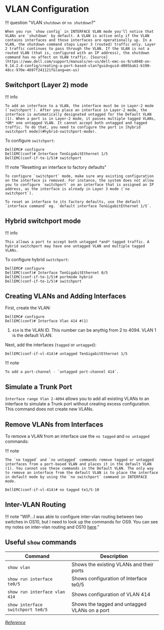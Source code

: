 # VLAN Configuration

!!! question "VLAN `shutdown` or `no shutdown`?"

    When you run `show config` in INTERFACE VLAN mode you'll notice that VLANs are `shutdown` by default. A VLAN is active only if the VLAN contains interfaces and those interfaces are operationally up. In a VLAN, the shutdown command stops Layer 3 (routed) traffic only. Layer 2 traffic continues to pass through the VLAN. If the VLAN is not a routed VLAN (that is, configured with an IP address), the shutdown command has no affect on VLAN traffic. [Source](https://www.dell.com/support/manuals/en-us/dell-emc-os-9/s4048-on-9.14.2.4-config/creating-a-port-based-vlan?guid=guid-d005bab1-b190-48cc-970e-4697f241121f&lang=en-us)

## Switchport (Layer 2) mode

!!! info

    To add an interface to a VLAN, the interface must be in Layer-2 mode (`switchport`). After you place an interface in Layer-2 mode, the interface is automatically designated untagged for the Default VLAN (1). When a port is in Layer-2 mode, it passes multiple tagged VLANs, *OR* one untagged VLAN. It cannot accept both untagged and tagged traffic. To do that, you need to configure the port in [hybrid switchport mode](#hybrid-switchport-mode).

To configure `switchport`:

```shell
DellEMC# configure
DellEMC(conf)# Interface TenGigabitEthernet 1/5
DellEMC(conf-if-te-1/5)# switchport
```

!!! note "Resetting an interface to factory defaults"

    To configure `switchport` mode, make sure any existing configuration on the interface is removed. For instance, the system does not allow you to configure `switchport` on an interface that is assigned an IP address, as the interface is already in Layer 3 mode (`no switchport`).

    To reset an interface to its factory defaults, use the default `interface command` eg. `default interface TenGigabitEthernet 1/5`.

## Hybrid switchport mode

!!! info

    This allows a port to accept both untagged *and* tagged traffic. A hybrid switchport may have one untagged VLAN and multiple tagged VLANs.

To configure hybrid `switchport`:

```shell
DellEMC# configure
DellEMC(conf)# Interface TenGigabitEthernet 0/5
DellEMC(conf-if-te-1/5)# portmode hybrid
DellEMC(conf-if-te-1/5)# switchport
```

## Creating VLANs and Adding Interfaces

First, create the VLAN:

```shell
DellEMC# configure
DellEMC(conf)# Interface Vlan 414 #(1)
```

1. `414` is the VLAN ID. This number can be anythig from 2 to 4094. VLAN 1 is the default VLAN.

Next, add the interfaces (`tagged` or `untagged`):

```shell
DellEMC(conf-if-vl-414)# untagged TenGigabitEthernet 1/5
```

!!! note

    To add a port-channel - `untagged port-channel 414`.

## Simulate a Trunk Port

`Interface range Vlan 2-4094` allows you to add all existing VLANs to an interface to simulate a Trunk port without creating excess configuration. This command does not create new VLANs.

## Remove VLANs from Interfaces

To remove a VLAN from an interface use the `no tagged` and `no untagged` commands:

!!! note

    The `no tagged` and `no untagged` commands remove tagged or untagged interfaces from a port-based VLAN and places it in the default VLAN (1). You cannot use these commands in the Default VLAN. The only way to remove an interface from the default VLAN is to place the interface in default mode by using the `no switchport` command in INTERFACE mode. 

```shell
DellEMC(conf-if-vl-414)# no tagged te1/5-10
```

## Inter-VLAN Routing

!!! note "WIP...I was able to configure inter-vlan routing between two switches in OS10, but I need to look up the commands for OS9. You can see my notes on inter-vlan routing and OS10 [here](../../../notes/2024.md#f-03082024)."

## Useful `show` commands

| Command                           | Description                                     |
| --------------------------------- | ----------------------------------------------- |
| `show vlan`                       | Shows the existing VLANs and their ports        |
| `show run interface te0/5`        | Shows configuration of Interface te0/5          |
| `show run interface vlan 414`     | Shows configuration of VLAN 414                 |
| `show interface switchport te0/5` | Shows the tagged and untagged VLANs on a port   |

[*Reference*](https://www.dell.com/support/kbdoc/en-us/000119270/dell-emc-networking-how-to-configure-vlans-and-associate-ports-to-vlans-on-os9-ftos)
